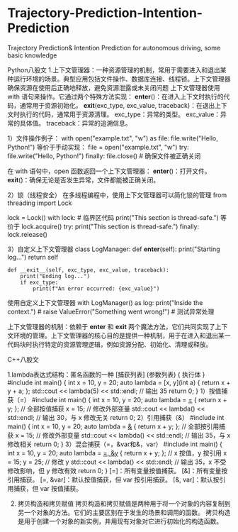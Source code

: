 # Trajectory-Prediction-Intention-Prediction
Trajectory Prediction&amp; Intention Prediction for autonomous driving, some basic knowledge

Python八股文
1.上下文管理器：一种资源管理的机制，常用于需要进入和退出某种运行环境的场景。典型应用包括文件操作、数据库连接、线程锁。上下文管理器确保资源在使用后正确地释放，避免资源泄露或未关闭问题
上下文管理器使用 with 语句来操作。它通过两个特殊方法实现：
__enter__()：在进入上下文时执行的代码，通常用于资源初始化。
__exit__(exc_type, exc_value, traceback)：在退出上下文时执行的代码，通常用于资源清理。
exc_type：异常的类型。
exc_value：异常的具体值。
traceback：异常的追溯信息。

1）文件操作例子：
with open("example.txt", "w") as file:
    file.write("Hello, Python!")
等价于手动实现：
file = open("example.txt", "w")
try:
    file.write("Hello, Python!")
finally:
    file.close()  # 确保文件被正确关闭

在 with 语句中，open 函数返回一个上下文管理器：
__enter__()：打开文件。
__exit__()：确保无论是否发生异常，文件都能被正确关闭。

2）锁（线程安全）
在多线程编程中，使用上下文管理器可以简化锁的管理
from threading import Lock

lock = Lock()
with lock:
    # 临界区代码
    print("This section is thread-safe.")
等价于
lock.acquire()
try:
    print("This section is thread-safe.")
finally:
    lock.release()
    
3）自定义上下文管理器
class LogManager:
    def __enter__(self):
        print("Starting log...")
        return self

    def __exit__(self, exc_type, exc_value, traceback):
        print("Ending log...")
        if exc_type:
            print(f"An error occurred: {exc_value}")

使用自定义上下文管理器
with LogManager() as log:
    print("Inside the context.")
    # raise ValueError("Something went wrong!")  # 测试异常处理

上下文管理器的机制：依赖于 __enter__ 和 __exit__ 两个魔法方法，它们共同实现了上下文环境的管理。上下文管理器的核心目的是提供一种机制，用于在进入和退出某一代码块时执行特定的资源管理逻辑，例如资源分配、初始化、清理或释放。

C++八股文

1.lambda表达式结构：匿名函数的一种
[捕获列表] (参数列表) { 执行体 }
#include <iostream>
int main() {
    int x = 10, y = 20;
    auto lambda = [x, y](int a) { return x + y + a; };
    std::cout << lambda(5) << std::endl; // 输出 35
    return 0;
}
1）按值捕获（=）
#include <iostream>
int main() {
    int x = 10, y = 20;
    auto lambda = [=]() { return x + y; }; // 全部按值捕获
    x = 15;  // 修改外部变量
    std::cout << lambda() << std::endl; // 输出 30，与 x 修改无关
    return 0;
2）引用捕获（&）
#include <iostream>
int main() {
    int x = 10, y = 20;
    auto lambda = [&]() { return x + y; }; // 全部按引用捕获
    x = 15;  // 修改外部变量
    std::cout << lambda() << std::endl; // 输出 35，与 x 修改相关
    return 0;
}
3）混合捕获（=，&var和&，var）
#include <iostream>
int main() {
    int x = 10, y = 20;
    auto lambda = [=, &y]() { return x + y; }; // x 按值，y 按引用
    x = 15;
    y = 25;  // 修改 y
    std::cout << lambda() << std::endl; // 输出 35，x 不受修改影响，但 y 修改有效
    return 0;
}
[=]：所有变量按值捕获。
[&]：所有变量按引用捕获。
[=, &var]：默认按值捕获，但 var 按引用捕获。
[&, var]：默认按引用捕获，但 var 按值捕获。

2. 拷贝构造和拷贝赋值
拷贝构造和拷贝赋值是两种用于将一个对象的内容复制到另一个对象的方法。它们的主要区别在于发生的场景和调用的函数。
拷贝构造是用于创建一个对象的新实例，并用现有对象对它进行初始化的构造函数。

